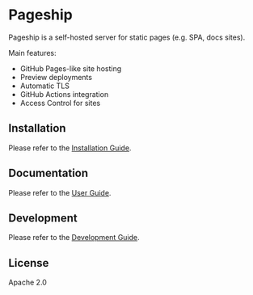 # Pageship

Pageship is a self-hosted server for static pages (e.g. SPA, docs sites).

Main features:
- GitHub Pages-like site hosting
- Preview deployments
- Automatic TLS
- GitHub Actions integration
- Access Control for sites


## Installation

Please refer to the [Installation Guide](docs/guides/installation.md).

## Documentation

Please refer to the [User Guide](docs/guides/getting-started.md).

## Development

Please refer to the [Development Guide](docs/development/getting-started.md).

## License

Apache 2.0
